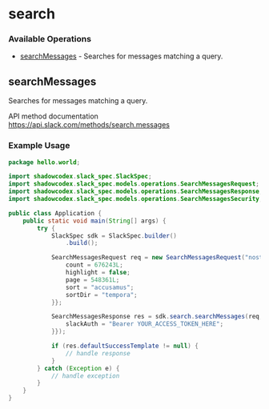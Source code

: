 # search

### Available Operations

* [searchMessages](#searchmessages) - Searches for messages matching a query.

## searchMessages

Searches for messages matching a query.

API method documentation
<https://api.slack.com/methods/search.messages>

### Example Usage

```java
package hello.world;

import shadowcodex.slack_spec.SlackSpec;
import shadowcodex.slack_spec.models.operations.SearchMessagesRequest;
import shadowcodex.slack_spec.models.operations.SearchMessagesResponse;
import shadowcodex.slack_spec.models.operations.SearchMessagesSecurity;

public class Application {
    public static void main(String[] args) {
        try {
            SlackSpec sdk = SlackSpec.builder()
                .build();

            SearchMessagesRequest req = new SearchMessagesRequest("nostrum", "officia") {{
                count = 676243L;
                highlight = false;
                page = 548361L;
                sort = "accusamus";
                sortDir = "tempora";
            }};            

            SearchMessagesResponse res = sdk.search.searchMessages(req, new SearchMessagesSecurity("atque") {{
                slackAuth = "Bearer YOUR_ACCESS_TOKEN_HERE";
            }});

            if (res.defaultSuccessTemplate != null) {
                // handle response
            }
        } catch (Exception e) {
            // handle exception
        }
    }
}
```
